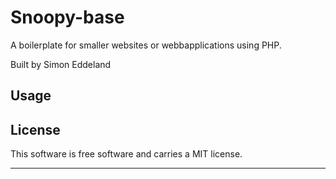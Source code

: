 Snoopy-base
==================

A boilerplate for smaller websites or webbapplications using PHP.

Built by Simon Eddeland

Usage
-------



License
------------------

This software is free software and carries a MIT license.


------------------
